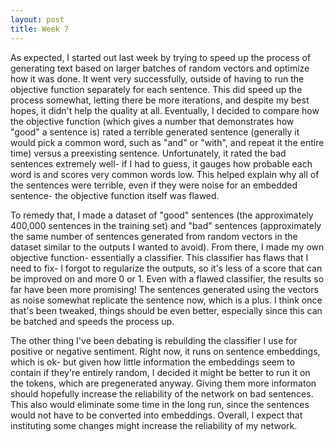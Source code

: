 ```yaml
---
layout: post
title: Week 7
---
```


As expected, I started out last week by trying to speed up the process of generating text based on larger batches of random vectors and optimize how it was done. It went very successfully, outside of having to run the objective function separately for each sentence. This did speed up the process somewhat, letting there be more iterations, and despite my best hopes, it didn't help the quality at all. Eventually, I decided to compare how the objective function (which gives a number that demonstrates how "good" a sentence is) rated a terrible generated sentence (generally it would pick a common word, such as "and" or "with", and repeat it the entire time) versus a preexisting sentence. Unfortunately, it rated the bad sentences extremely well- if I had to guess, it gauges how probable each word is and scores very common words low. This helped explain why all of the sentences were terrible, even if they were noise for an embedded sentence- the objective function itself was flawed.

To remedy that, I made a dataset of "good" sentences (the approximately 400,000 sentences in the training set) and "bad" sentences (approximately the same number of sentences generated from random vectors in the dataset similar to the outputs I wanted to avoid). From there, I made my own objective function- essentially a classifier. This classifier has flaws that I need to fix- I forgot to regularize the outputs, so it's less of a score that can be improved on and more 0 or 1. Even with a flawed classifier, the results so far have been more promising! The sentences generated using the vectors as noise somewhat replicate the sentence now, which is a plus. I think once that's been tweaked, things should be even better, especially since this can be batched and speeds the process up.

The other thing I've been debating is rebuilding the classifier I use for positive or negative sentiment. Right now, it runs on sentence embeddings, which is ok- but given how little information the embeddings seem to contain if they're entirely random, I decided it might be better to run it on the tokens, which are pregenerated anyway. Giving them more informaton should hopefully increase the reliability of the network on bad sentences. This also would eliminate some time in the long run, since the sentences would not have to be converted into embeddings. Overall, I expect that instituting some changes might increase the reliability of my network.
